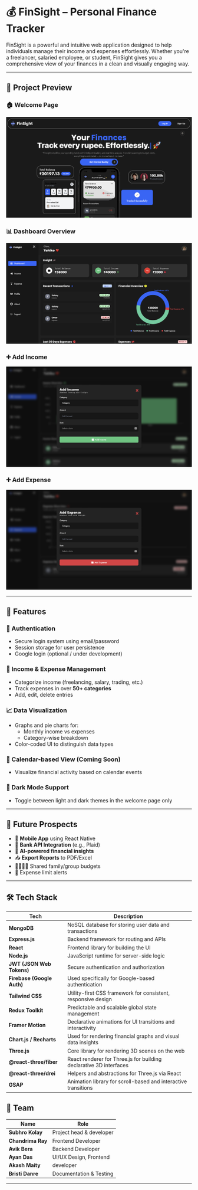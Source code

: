 # 💰 FinSight – Personal Finance Tracker

FinSight is a powerful and intuitive web application designed to help individuals manage their income and expenses effortlessly. Whether you're a freelancer, salaried employee, or student, FinSight gives you a comprehensive view of your finances in a clean and visually engaging way.

---

## 📸 Project Preview

### 🏠 Welcome Page

![Welcome Page](public/welcome.png)

### 📊 Dashboard Overview

![Dashboard](public/dashboard.png)

### ➕ Add Income

![Income](public/income.png)


### ➕ Add Expense

![Income](public/expense.png)



---

## 🚀 Features

### 🔐 Authentication
- Secure login system using email/password
- Session storage for user persistence
- Google login (optional / under development)

### 💸 Income & Expense Management
- Categorize income (freelancing, salary, trading, etc.)
- Track expenses in over **50+ categories**
- Add, edit, delete entries

### 📈 Data Visualization
- Graphs and pie charts for:
  - Monthly income vs expenses
  - Category-wise breakdown
- Color-coded UI to distinguish data types

### 📅 Calendar-based View (Coming Soon)
- Visualize financial activity based on calendar events


### 🌙 Dark Mode Support
- Toggle between light and dark themes in the welcome page only

---

## 🧠 Future Prospects

- 📱 **Mobile App** using React Native
- 🏦 **Bank API Integration** (e.g., Plaid)
- 💬 **AI-powered financial insights**
- 📥 **Export Reports** to PDF/Excel
- 👨‍👩‍👧‍👦 Shared family/group budgets
- 🔔 Expense limit alerts

---

## 🛠 Tech Stack

| Tech                     | Description                                                                 |
|--------------------------|-----------------------------------------------------------------------------|
| **MongoDB**              | NoSQL database for storing user data and transactions                      |
| **Express.js**           | Backend framework for routing and APIs                                     |
| **React**                | Frontend library for building the UI                                       |
| **Node.js**              | JavaScript runtime for server-side logic                                   |
| **JWT (JSON Web Tokens)**| Secure authentication and authorization                                     |
| **Firebase (Google Auth)**| Used specifically for Google-based authentication                        |
| **Tailwind CSS**         | Utility-first CSS framework for consistent, responsive design              |
| **Redux Toolkit**        | Predictable and scalable global state management                           |
| **Framer Motion**        | Declarative animations for UI transitions and interactivity                |
| **Chart.js / Recharts**  | Used for rendering financial graphs and visual data insights               |
| **Three.js**             | Core library for rendering 3D scenes on the web                            |
| **@react-three/fiber**   | React renderer for Three.js for building declarative 3D interfaces          |
| **@react-three/drei**    | Helpers and abstractions for Three.js via React                            |
| **GSAP**                 | Animation library for scroll-based and interactive transitions             |



## 👥 Team

| Name             | Role                      |
|------------------|---------------------------|
| **Subhro Kolay** | Project head & developer |
| **Chandrima Ray** | Frontend Developer |
| **Avik Bera**     | Backend Developer |
| **Ayan Das**      | UI/UX Design, Frontend |
| **Akash Maity**   | developer |
| **Bristi Danre**  | Documentation & Testing |

---
